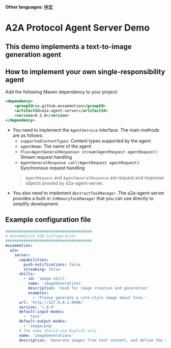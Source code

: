 **Other languages: [中文](README.zh-CN.md)**

# A2A Protocol Agent Server Demo

## This demo implements a text-to-image generation agent

## How to implement your own single-responsibility agent

Add the following Maven dependency to your project:

```xml
<dependency>
    <groupId>io.github.musaemotion</groupId>
    <artifactId>a2a-agent-server</artifactId>
    <version>0.2.8</version>
</dependency>
```

- You need to implement the `AgentService` interface. The main methods are as follows:
    - `supportedContentTypes`: Content types supported by the agent
    - `agentName`: The name of the agent
    - `Flux<AgentGeneralResponse> stream(AgentRequest agentRequest)`: Stream request handling
    - `AgentGeneralResponse call(AgentRequest agentRequest)`: Synchronous request handling
    > `AgentRequest` and `AgentGeneralResponse` are request and response objects proxied by a2a-agent-server.
- You also need to implement `AbstractTaskManager`. The a2a-agent-server provides a built-in `InMemoryTaskManager` that you can use directly to simplify development.

## Example configuration file

```yaml
######################################
# musaemotion A2A Configuration
######################################
musaemotion:
  a2a:
    server:
      capabilities:
        push-notifications: false
        streaming: false
      skills:
        - id: 'image-skill'
          name: 'imageGenerations'
          description: 'Used for image creation and generation'
          examples:
            - 'Please generate a cute-style image about love.'
      url: 'http://127.0.0.1:9998/'
      version: '1.0.0'
      default-input-modes:
        - 'text'
      default-output-modes:
        - 'image/png'
      # The name should use English only
      name: 'imageGenerations'
      description: 'Generate images from text content, and define the style of the image.'
```